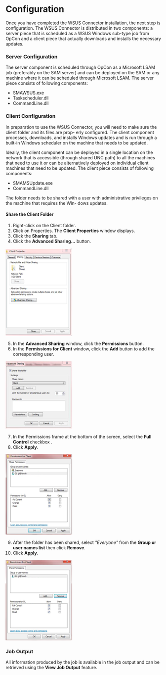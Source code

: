 # Configuration


Once you have completed the WSUS Connector installation, the next step is configuration. The
WSUS Connector is distributed in two components: a server piece that is scheduled as a WSUS Windows sub-type job from OpCon and a client piece that actually downloads and installs the necessary updates.

### Server Configuration

The server component is scheduled through OpCon as a Microsoft LSAM job (preferably on the SAM server) and can be deployed on the SAM or any machine where it can be scheduled through Microsoft LSAM. The server piece consists of following components:

* SMAWSUS.exe 
* Taskscheduler.dll 
* CommandLine.dll

### Client Configuration

In preparation to use the WSUS Connector, you will need to make sure the client folder and its files are prop- erly configured. The client component processes, downloads, and installs Windows updates and is run through a built-in Windows scheduler on the machine that needs to be updated.

Ideally, the client component can be deployed in a single location on the network that is accessible (through shared UNC path) to all the machines that need to use it or can be alternatively deployed on individual client machines that need to be updated. The client piece consists of following components:

* SMAMSUpdate.exe 
* CommandLine.dll

The folder needs to be shared with a user with administrative privileges on the machine that requires the Win- dows updates.

#### Share the Client Folder

1. Right-click on the Client folder.
2. Click on Properties. The **Client Properties** window displays.
3. Click the **Sharing** tab.
4. Click the **Advanced Sharing...** button.

![](../static/img/wsus_connector_config.png)

5. In the **Advanced Sharing** window, click the **Permissions** button.
6. In the **Permissions for Client** window, click the **Add** button to add the corresponding user.

![](../static/img/wsus_advanced_sharing.png)

7. In the Permissions frame at the bottom of the screen, select the **Full Control** checkbox .
8. Click **Apply**.

![](../static/img/permissions_for_client.png)

9. After the folder has been shared, select *"Everyone"* from the **Group or user names list** then click **Remove**.
10. Click **Apply**.

![](../static/img/permissions_for_client2.png)

### Job Output

All information produced by the job is available in the job output and can be retrieved using the **View Job Output** feature.

